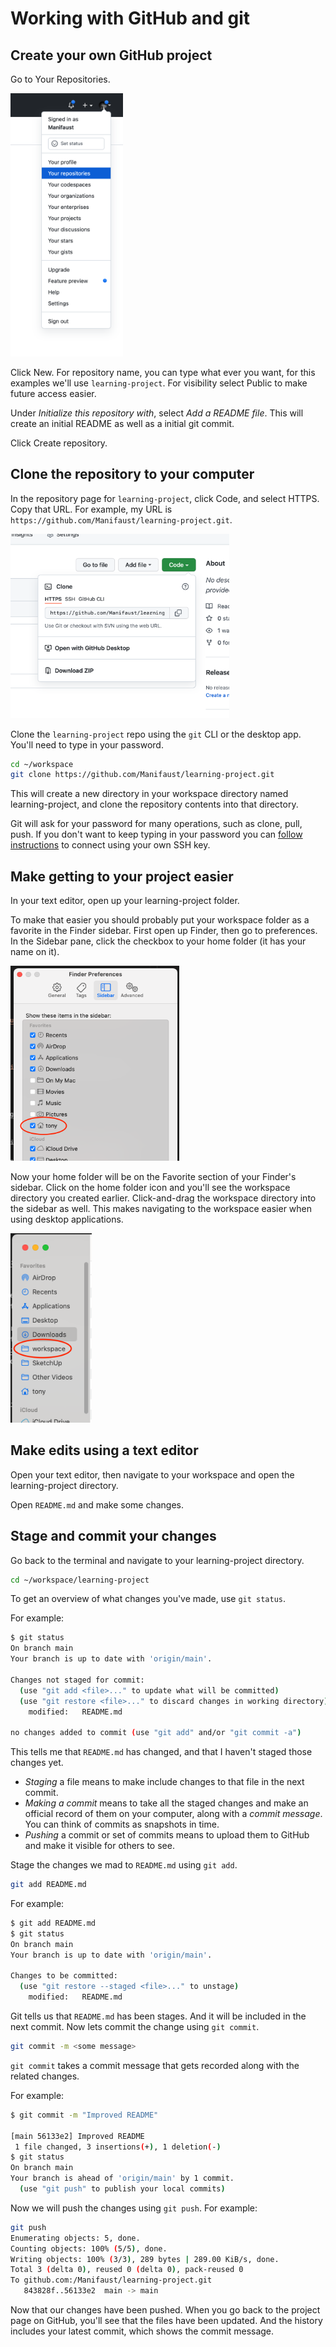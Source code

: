 # Working with GitHub and git

## Create your own GitHub project

Go to Your Repositories.

<img src="./images/your-repositories.png" width="180">

Click New. For repository name, you can type what ever you want, for this examples we'll use `learning-project`. For visibility select Public to make future access easier. 

Under *Initialize this repository with*, select *Add a README file*. This will create an initial README as well as a initial git commit.

Click Create repository.

## Clone the repository to your computer

In the repository page for `learning-project`, click Code, and select HTTPS. Copy that URL. For example, my URL is `https://github.com/Manifaust/learning-project.git`.

<img src="./images/clone-url.png" width="350">

Clone the `learning-project` repo using the `git` CLI or the desktop app. You'll need to type in your password.

```sh
cd ~/workspace
git clone https://github.com/Manifaust/learning-project.git
```

This will create a new directory in your workspace directory named learning-project, and clone the repository contents into that directory.

Git will ask for your password for many operations, such as clone, pull, push. If you don't want to keep typing in your password you can [follow instructions](https://docs.github.com/en/authentication/connecting-to-github-with-ssh) to connect using your own SSH key.

## Make getting to your project easier

In your text editor, open up your learning-project folder. 

To make that easier you should probably put your workspace folder as a favorite in the Finder sidebar. First open up Finder, then go to preferences. In the Sidebar pane, click the checkbox to your home folder (it has your name on it).

<img src="./images/finder-sidebar-preferences.png" width="270">

Now your home folder will be on the Favorite section of your Finder's sidebar. Click on the home folder icon and you'll see the workspace directory you created earlier. Click-and-drag the workspace directory into the sidebar as well. This makes navigating to the workspace easier when using desktop applications.

<img src="./images/finder-sidebar.png" width="130">

## Make edits using a text editor

Open your text editor, then navigate to your workspace and open the learning-project directory.

Open `README.md` and make some changes.

## Stage and commit your changes

Go back to the terminal and navigate to your learning-project directory.

```sh
cd ~/workspace/learning-project
```

To get an overview of what changes you've made, use `git status`.

For example:

```sh
$ git status
On branch main
Your branch is up to date with 'origin/main'.

Changes not staged for commit:
  (use "git add <file>..." to update what will be committed)
  (use "git restore <file>..." to discard changes in working directory)
	modified:   README.md

no changes added to commit (use "git add" and/or "git commit -a")
```

This tells me that `README.md` has changed, and that I haven't staged those changes yet.

* *Staging* a file means to make include changes to that file in the next commit.
* *Making a commit* means to take all the staged changes and make an official record of them on your computer, along with a *commit message*. You can think of commits as snapshots in time.
* *Pushing* a commit or set of commits means to upload them to GitHub and make it visible for others to see.

Stage the changes we mad to `README.md` using `git add`.

```sh
git add README.md
```

For example:

```sh
$ git add README.md
$ git status
On branch main
Your branch is up to date with 'origin/main'.

Changes to be committed:
  (use "git restore --staged <file>..." to unstage)
	modified:   README.md
```

Git tells us that `README.md` has been stages. And it will be included in the next commit. Now lets commit the change using `git commit`.

```sh
git commit -m <some message>
```

`git commit` takes a commit message that gets recorded along with the related changes.

For example:

```sh
$ git commit -m "Improved README"

[main 56133e2] Improved README
 1 file changed, 3 insertions(+), 1 deletion(-)
$ git status
On branch main
Your branch is ahead of 'origin/main' by 1 commit.
  (use "git push" to publish your local commits)
```

Now we will push the changes using `git push`. For example:

```sh
git push
Enumerating objects: 5, done.
Counting objects: 100% (5/5), done.
Writing objects: 100% (3/3), 289 bytes | 289.00 KiB/s, done.
Total 3 (delta 0), reused 0 (delta 0), pack-reused 0
To github.com:/Manifaust/learning-project.git
   843828f..56133e2  main -> main
```

Now that our changes have been pushed. When you go back to the project page on GitHub, you'll see that the files have been updated. And the history includes your latest commit, which shows the commit message.